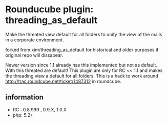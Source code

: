 Rounducube plugin: threading_as_default 
========================================

Make the threated view default for all folders to unify the view of the mails in a corporate environment.

forked from xim/threading_as_default for historical and older purposes if original repo will dissapear.

Newer version since 1.1 already has this implemented but not as default. With this threated are default!
This plugin are only for RC << 1.1 and makes the threading view a default for all folders.
This is a hack to work around http://trac.roundcube.net/ticket/1487312 in roundcube.


## information

* RC : 0.8.999 , 0.9.X, 1.0.X
* php: 5.2+
